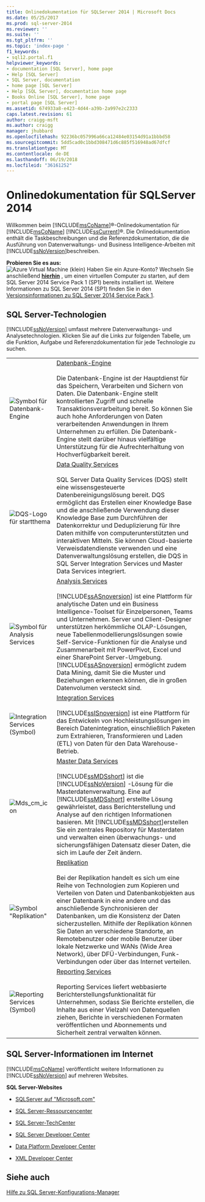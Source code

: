```yaml
---
title: Onlinedokumentation für SQLServer 2014 | Microsoft Docs
ms.date: 05/25/2017
ms.prod: sql-server-2014
ms.reviewer: ''
ms.suite: ''
ms.tgt_pltfrm: ''
ms.topic: 'index-page '
f1_keywords:
- sql12.portal.f1
helpviewer_keywords:
- documentation [SQL Server], home page
- Help [SQL Server]
- SQL Server, documentation
- home page [SQL Server]
- Help [SQL Server], documentation home page
- Books Online [SQL Server], home page
- portal page [SQL Server]
ms.assetid: 674933a8-e423-4d44-a39b-2a997e2c2333
caps.latest.revision: 61
author: craigg-msft
ms.author: craigg
manager: jhubbard
ms.openlocfilehash: 92236bc057996a66ca12484e03154d91a1bbbd58
ms.sourcegitcommit: 5dd5cad0c1bbd308471d6c885f516948ad67dfcf
ms.translationtype: MT
ms.contentlocale: de-DE
ms.lasthandoff: 06/19/2018
ms.locfileid: "36161252"
---
```

# Onlinedokumentation für SQLServer 2014
  Willkommen beim [!INCLUDE[msCoName](../includes/msconame-md.md)]®-Onlinedokumentation für [!INCLUDE[msCoName](../includes/msconame-md.md)] [!INCLUDE[ssCurrent](../includes/sscurrent-md.md)]®. Die Onlinedokumentation enthält die Taskbeschreibungen und die Referenzdokumentation, die die Ausführung von Datenverwaltungs- und Business Intelligence-Arbeiten mit [!INCLUDE[ssNoVersion](../includes/ssnoversion-md.md)]beschreiben.  
  
 **Probieren Sie es aus:**  
 ![Azure Virtual Machine (klein)](../sql-server/media/what-s-new-in-sql-server-2016/azure-virtual-machine-small.png) Haben Sie ein Azure-Konto?  Wechseln Sie anschließend **[hierhin](https://ms.portal.azure.com/?flight=1#create/Microsoft.SQLServer2016RTMEnterpriseWindowsServer2012R2)** , um einen virtuellen Computer zu starten, auf dem SQL Server 2014 Service Pack 1 (SP1) bereits installiert ist. Weitere Informationen zu SQL Server 2014 (SP1) finden Sie in den [Versionsinformationen zu SQL Server 2014 Service Pack 1](https://support.microsoft.com/en-us/kb/3058865). 
  
## SQL Server-Technologien  
 [!INCLUDE[ssNoVersion](../includes/ssnoversion-md.md)] umfasst mehrere Datenverwaltungs- und Analysetechnologien. Klicken Sie auf die Links zur folgenden Tabelle, um die Funktion, Aufgabe und Referenzdokumentation für jede Technologie zu suchen.  
  
|||  
|-|-|  
|![Symbol für Datenbank-Engine](media/database-engine.gif "Datenbankmodul – Symbol")|[Datenbank-Engine](../database-engine/sql-server-database-engine-overview.md)<br /><br /> Die Datenbank-Engine ist der Hauptdienst für das Speichern, Verarbeiten und Sichern von Daten. Die Datenbank-Engine stellt kontrollierten Zugriff und schnelle Transaktionsverarbeitung bereit. So können Sie auch hohe Anforderungen von Daten verarbeitenden Anwendungen in Ihrem Unternehmen zu erfüllen. Die Datenbank-Engine stellt darüber hinaus vielfältige Unterstützung für die Aufrechterhaltung von Hochverfügbarkeit bereit.|  
|![DQS-Logo für startthema](media/dqs-logo.jpg "DQS-Logo für startthema")|[Data Quality Services](../data-quality-services/data-quality-services.md)<br /><br /> SQL Server Data Quality Services (DQS) stellt eine wissensgesteuerte Datenbereinigungslösung bereit. DQS ermöglicht das Erstellen einer Knowledge Base und die anschließende Verwendung dieser Knowledge Base zum Durchführen der Datenkorrektur und Deduplizierung für Ihre Daten mithilfe von computerunterstützten und interaktiven Mitteln. Sie können Cloud-basierte Verweisdatendienste verwenden und eine Datenverwaltungslösung erstellen, die DQS in SQL Server Integration Services und Master Data Services integriert.|  
|![Symbol für Analysis Services](media/analysisserver.gif "Analysis Services (Symbol)")|[Analysis Services](../analysis-services/analysis-services.md)<br /><br /> [!INCLUDE[ssASnoversion](../includes/ssasnoversion-md.md)] ist eine Plattform für analytische Daten und ein Business Intelligence-Toolset für Einzelpersonen, Teams und Unternehmen. Server und Client-Designer unterstützen herkömmliche OLAP-Lösungen, neue Tabellenmodellierungslösungen sowie Self-Service-Funktionen für die Analyse und Zusammenarbeit mit PowerPivot, Excel und einer SharePoint Server-Umgebung. [!INCLUDE[ssASnoversion](../includes/ssasnoversion-md.md)] ermöglicht zudem Data Mining, damit Sie die Muster und Beziehungen erkennen können, die in großen Datenvolumen versteckt sind.|  
|![Integration Services (Symbol)](media/dts.gif "Integration Services (Symbol)")|[Integration Services](../integration-services/sql-server-integration-services.md)<br /><br /> [!INCLUDE[ssISnoversion](../includes/ssisnoversion-md.md)] ist eine Plattform für das Entwickeln von Hochleistungslösungen im Bereich Datenintegration, einschließlich Paketen zum Extrahieren, Transformieren und Laden (ETL) von Daten für den Data Warehouse-Betrieb.|  
|![Mds_cm_icon](media/mds-cm-icon.gif "Mds_cm_icon")|[Master Data Services](../master-data-services/master-data-services.md)<br /><br /> [!INCLUDE[ssMDSshort](../includes/ssmdsshort-md.md)] ist die [!INCLUDE[ssNoVersion](../includes/ssnoversion-md.md)] -Lösung für die Masterdatenverwaltung. Eine auf [!INCLUDE[ssMDSshort](../includes/ssmdsshort-md.md)] erstellte Lösung gewährleistet, dass Berichterstellung und Analyse auf den richtigen Informationen basieren. Mit [!INCLUDE[ssMDSshort](../includes/ssmdsshort-md.md)]erstellen Sie ein zentrales Repository für Masterdaten und verwalten einen überwachungs- und sicherungsfähigen Datensatz dieser Daten, die sich im Laufe der Zeit ändern.|  
|![Symbol "Replikation"](media/replication.gif "Replikation (Symbol)")|[Replikation](../relational-databases/replication/sql-server-replication.md)<br /><br /> Bei der Replikation handelt es sich um eine Reihe von Technologien zum Kopieren und Verteilen von Daten und Datenbankobjekten aus einer Datenbank in eine andere und das anschließende Synchronisieren der Datenbanken, um die Konsistenz der Daten sicherzustellen. Mithilfe der Replikation können Sie Daten an verschiedene Standorte, an Remotebenutzer oder mobile Benutzer über lokale Netzwerke und WANs (Wide Area Network), über DFÜ-Verbindungen, Funk-Verbindungen oder über das Internet verteilen.|  
|![Reporting Services (Symbol)](media/reportingservices.gif "Reporting Services (Symbol)")|[Reporting Services](../reporting-services/create-deploy-and-manage-mobile-and-paginated-reports.md)<br /><br /> Reporting Services liefert webbasierte Berichterstellungsfunktionalität für Unternehmen, sodass Sie Berichte erstellen, die Inhalte aus einer Vielzahl von Datenquellen ziehen, Berichte in verschiedenen Formaten veröffentlichen und Abonnements und Sicherheit zentral verwalten können.|  
  
## SQL Server-Informationen im Internet  
 [!INCLUDE[msCoName](../includes/msconame-md.md)] veröffentlicht weitere Informationen zu [!INCLUDE[ssNoVersion](../includes/ssnoversion-md.md)] auf mehreren Websites.  
  
 **SQL Server-Websites**  
  
-   [SQLServer auf "Microsoft.com"](http://go.microsoft.com/fwlink/?linkid=8504)  
  
-   [SQL Server-Ressourcencenter](http://go.microsoft.com/fwlink/?linkid=218841)  
  
-   [SQL Server-TechCenter](http://go.microsoft.com/fwlink/?linkid=28107)  
  
-   [SQL Server Developer Center](http://go.microsoft.com/fwlink/?LinkId=42457)  
  
-   [Data Platform Developer Center](http://go.microsoft.com/fwlink/?LinkId=17386)  
  
-   [XML Developer Center](http://go.microsoft.com/fwlink/?LinkId=42458)  
  
## Siehe auch  
 [Hilfe zu SQL Server-Konfigurations-Manager](../tools/configuration-manager/sql-server-configuration-manager-help.md)  
  
  